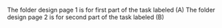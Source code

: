The folder design page 1 is for first part of the task labeled (A)
The folder design page 2 is for second part of the task labeled (B)
